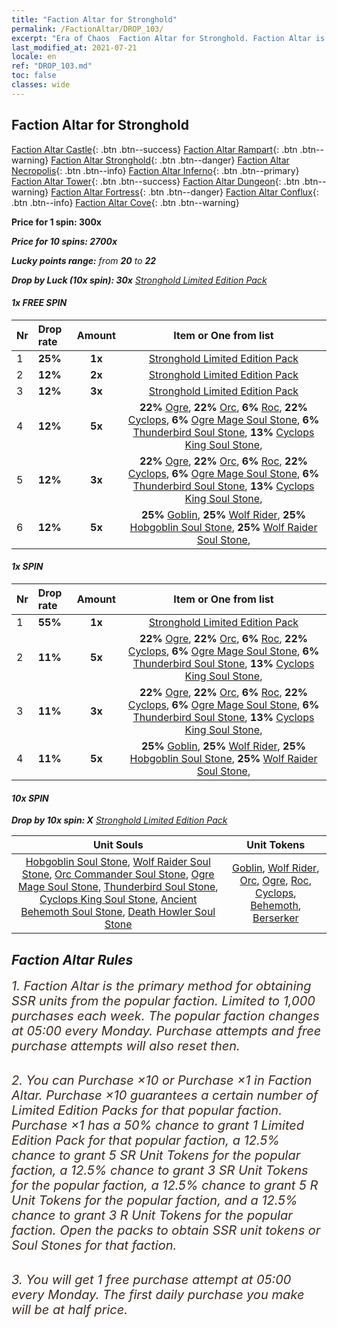 ```yaml
---
title: "Faction Altar for Stronghold"
permalink: /FactionAltar/DROP_103/
excerpt: "Era of Chaos  Faction Altar for Stronghold. Faction Altar is the primary method for obtaining SSR units from the popular faction. Limited to 1,000 purchases each week. The popular faction changes at 05:00 every Monday. Purchase attempts and free purchase attempts will also reset then."
last_modified_at: 2021-07-21
locale: en
ref: "DROP_103.md"
toc: false
classes: wide
---
```


##  Faction Altar for **Stronghold**

  [Faction Altar Castle](/FactionAltar/DROP_101/){: .btn .btn--success} [Faction Altar Rampart](/FactionAltar/DROP_102/){: .btn .btn--warning} [Faction Altar Stronghold](/FactionAltar/DROP_103/){: .btn .btn--danger} [Faction Altar Necropolis](/FactionAltar/DROP_104/){: .btn .btn--info} [Faction Altar Inferno](/FactionAltar/DROP_105/){: .btn .btn--primary} [Faction Altar Tower](/FactionAltar/DROP_106/){: .btn .btn--success} [Faction Altar Dungeon](/FactionAltar/DROP_107/){: .btn .btn--warning} [Faction Altar Fortress](/FactionAltar/DROP_108/){: .btn .btn--danger} [Faction Altar Conflux](/FactionAltar/DROP_109/){: .btn .btn--info} [Faction Altar Cove](/FactionAltar/DROP_112/){: .btn .btn--warning} 

  **Price for 1 spin: 300x** <i class="fas fa-gem"/>

  **Price for 10 spins: 2700x** <i class="fas fa-gem"/>

  **Lucky points range:** from **20** to **22**

  **Drop by Luck (10x spin): 30x** [Stronghold Limited Edition Pack](/Items/con_2140/)

####  1x FREE SPIN 

  |    Nr    |  Drop rate  |  Amount   |   Item or One from list  |
  |:---------|:------------|:---------:|:------------------------:|
  | 1 | **25%** | **1x** | [Stronghold Limited Edition Pack](/Items/con_2140/) |
  | 2 | **12%** | **2x** | [Stronghold Limited Edition Pack](/Items/con_2140/) |
  | 3 | **12%** | **3x** | [Stronghold Limited Edition Pack](/Items/con_2140/) |
  | 4 | **12%** | **5x** |  **22%** [Ogre](/Items/unt_220/),  **22%** [Orc](/Items/unt_219/),  **6%** [Roc](/Items/unt_221/),  **22%** [Cyclops](/Items/unt_222/),  **6%** [Ogre Mage Soul Stone](/Items/unt_308/),  **6%** [Thunderbird Soul Stone](/Items/unt_309/),  **13%** [Cyclops King Soul Stone](/Items/unt_310/),  |
  | 5 | **12%** | **3x** |  **22%** [Ogre](/Items/unt_220/),  **22%** [Orc](/Items/unt_219/),  **6%** [Roc](/Items/unt_221/),  **22%** [Cyclops](/Items/unt_222/),  **6%** [Ogre Mage Soul Stone](/Items/unt_308/),  **6%** [Thunderbird Soul Stone](/Items/unt_309/),  **13%** [Cyclops King Soul Stone](/Items/unt_310/),  |
  | 6 | **12%** | **5x** |  **25%** [Goblin](/Items/unt_217/),  **25%** [Wolf Rider](/Items/unt_218/),  **25%** [Hobgoblin Soul Stone](/Items/unt_305/),  **25%** [Wolf Raider Soul Stone](/Items/unt_306/),  |


####  1x SPIN 

  |    Nr    |  Drop rate  |  Amount   |   Item or One from list  |
  |:---------|:------------|:---------:|:------------------------:|
  | 1 | **55%** | **1x** | [Stronghold Limited Edition Pack](/Items/con_2140/) |
  | 2 | **11%** | **5x** |  **22%** [Ogre](/Items/unt_220/),  **22%** [Orc](/Items/unt_219/),  **6%** [Roc](/Items/unt_221/),  **22%** [Cyclops](/Items/unt_222/),  **6%** [Ogre Mage Soul Stone](/Items/unt_308/),  **6%** [Thunderbird Soul Stone](/Items/unt_309/),  **13%** [Cyclops King Soul Stone](/Items/unt_310/),  |
  | 3 | **11%** | **3x** |  **22%** [Ogre](/Items/unt_220/),  **22%** [Orc](/Items/unt_219/),  **6%** [Roc](/Items/unt_221/),  **22%** [Cyclops](/Items/unt_222/),  **6%** [Ogre Mage Soul Stone](/Items/unt_308/),  **6%** [Thunderbird Soul Stone](/Items/unt_309/),  **13%** [Cyclops King Soul Stone](/Items/unt_310/),  |
  | 4 | **11%** | **5x** |  **25%** [Goblin](/Items/unt_217/),  **25%** [Wolf Rider](/Items/unt_218/),  **25%** [Hobgoblin Soul Stone](/Items/unt_305/),  **25%** [Wolf Raider Soul Stone](/Items/unt_306/),  |


####  10x SPIN 

  **Drop by 10x spin: X** [Stronghold Limited Edition Pack](/Items/con_2140/)

  |    Unit Souls    |  Unit Tokens  |
  |:----------------:|:-------------:|
  | [Hobgoblin Soul Stone](/Items/unt_305/), [Wolf Raider Soul Stone](/Items/unt_306/), [Orc Commander Soul Stone](/Items/unt_307/), [Ogre Mage Soul Stone](/Items/unt_308/), [Thunderbird Soul Stone](/Items/unt_309/), [Cyclops King Soul Stone](/Items/unt_310/), [Ancient Behemoth Soul Stone](/Items/unt_311/), [Death Howler Soul Stone](/Items/unt_312/) | [Goblin](/Items/unt_217/), [Wolf Rider](/Items/unt_218/), [Orc](/Items/unt_219/), [Ogre](/Items/unt_220/), [Roc](/Items/unt_221/), [Cyclops](/Items/unt_222/), [Behemoth](/Items/unt_223/), [Berserker](/Items/unt_224/) |



## Faction Altar Rules

  <span style="color: #3c2a1e;font-size:20px">1. Faction Altar is the primary method for obtaining SSR units from the popular faction. Limited to 1,000 purchases each week. The popular faction changes at 05:00 every Monday. Purchase attempts and free purchase attempts will also reset then.</span><br/>

<br/>  <span style="color: #3c2a1e;font-size:20px">2. You can Purchase ×10 or Purchase ×1 in Faction Altar. Purchase ×10 guarantees a certain number of Limited Edition Packs for that popular faction. Purchase ×1 has a 50% chance to grant 1 Limited Edition Pack for that popular faction, a 12.5% chance to grant 5 SR Unit Tokens for the popular faction, a 12.5% chance to grant 3 SR Unit Tokens for the popular faction, a 12.5% chance to grant 5 R Unit Tokens for the popular faction, and a 12.5% chance to grant 3 R Unit Tokens for the popular faction. Open the packs to obtain SSR unit tokens or Soul Stones for that faction.</span>

<br/>  <span style="color: #3c2a1e;font-size:20px">3. You will get 1 free purchase attempt at 05:00 every Monday. The first daily purchase you make will be at half price.</span><br/>

<br/>